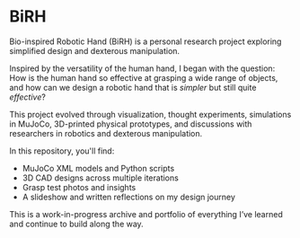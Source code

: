 # BiRH
Bio-inspired Robotic Hand (BiRH) is a personal research project exploring simplified design and dexterous manipulation.

Inspired by the versatility of the human hand, I began with the question: How is the human hand so effective at grasping a wide range of objects, and how can we design a robotic hand that is _simpler_ but still quite _effective_?

This project evolved through visualization, thought experiments, simulations in MuJoCo, 3D-printed physical prototypes, and discussions with researchers in robotics and dexterous manipulation.

In this repository, you'll find:
 - MuJoCo XML models and Python scripts
 - 3D CAD designs across multiple iterations
 - Grasp test photos and insights
 - A slideshow and written reflections on my design journey

This is a work-in-progress archive and portfolio of everything I’ve learned and continue to build along the way.
